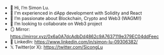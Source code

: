 - 👋 Hi, I’m Simon Lu.
- 🧠 I'm experienced in dApp development with Solidity and React
- 👀 I’m passionate about Blockchain, Crypto and Web3 (WAGMI!)
- 💞️ I’m looking to collaborate on Web3 project
- 🪞 Mirror: https://mirror.xyz/0x6a0A7dcAdbDd4862c9A7637119e379EC04ddFeec
- 🔗 LinkedIn: https://www.linkedin.com/in/simon-lu-09306382/
- 𝕏 Twitter(or X): https://twitter.com/SicongLu
<!---
LuSicong22/LuSicong22 is a ✨ special ✨ repository because its `README.md` (this file) appears on your GitHub profile.
You can click the Preview link to take a look at your changes.
--->

